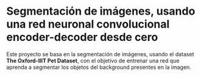 # Segmentación de imágenes, usando una red neuronal convolucional encoder-decoder desde cero
Este proyecto se basa en la segmentación de imágenes, usando el dataset **The Oxford-IIIT Pet Dataset**, con el objetivo de entrenar una red que aprenda a segmentar los objetos del background presentes en la imagen.
